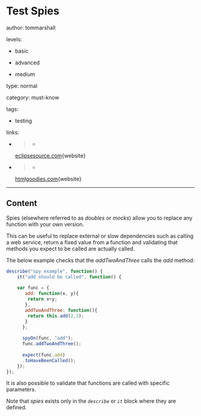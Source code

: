 # Test Spies
author: tommarshall

levels:

  - basic

  - advanced

  - medium

type: normal

category: must-know

tags:

  - testing

links:

  - >-
    [eclipsesource.com](http://eclipsesource.com/blogs/2014/03/27/mocks-in-jasmine-tests/){website}

  - >-
    [htmlgoodies.com](http://www.htmlgoodies.com/html5/javascript/spy-on-javascript-methods-using-the-jasmine-testing-framework.html#fbid=TZKkKt-dVJs){website}

---
## Content

Spies (elsewhere referred to as *doubles* or *mocks*) allow you to replace any function with your own version. 

This can be useful to replace external or slow dependencies such as calling a web service, return a fixed value from a function and validating that methods you expect to be called are actually called.

The below example checks that the *addTwoAndThree* calls the *add* method:
 
```javascript
describe("spy example", function() {
    it("add should be called", function() {
        
    var func = {
       add: function(x, y){
        return x+y;
       },
       addTwoAndThree: function(){
        return this.add(2,3);            
       }
      };
        
      spyOn(func, "add");        
      func.addTwoAndThree();
        
      expect(func.add)
      .toHaveBeenCalled();
    });
});
```
It is also possible to validate that functions are called with specific parameters.

Note that *spies* exists only in the *`describe`* or *`it`* block where they are defined.